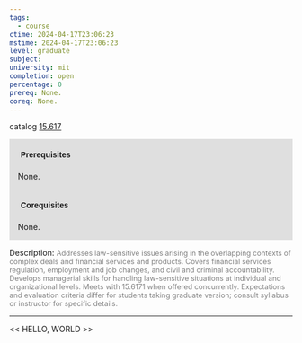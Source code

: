 ```yaml
---
tags:
  - course
ctime: 2024-04-17T23:06:23
mstime: 2024-04-17T23:06:23
level: graduate
subject: 
university: mit
completion: open
percentage: 0
prereq: None.
coreq: None.
---
```


catalog [15.617](http://student.mit.edu/catalog/m15b.html#15.617)

<span style="display: block; padding: 15px; background-color: rgb(100, 100, 100, 0.2);"><font id="m_prereq1207_0" style="display: block; font-family: Arial, sans-serif; font-weight: bold; padding: 5px">Prerequisites</font><br><span id="prereq1207_0">None.</span></span>
<span style="display: block; padding: 15px; background-color: rgb(100, 100, 100, 0.2);"><font id="m_coreq1207_0" style="display: block; font-family: Arial, sans-serif; font-weight: bold; padding: 5px">Corequisites</font><br><span id="coreq1207_0">None.</span></span>

<font style="">Description:</font>
<font style="color: grey; font-size: 0.8rem;">Addresses law-sensitive issues arising in the overlapping contexts of complex deals and financial services and products. Covers financial services regulation, employment and job changes, and civil and criminal accountability. Develops managerial skills for handling law-sensitive situations at individual and organizational levels. Meets with 15.6171 when offered concurrently. Expectations and evaluation criteria differ for students taking graduate version; consult syllabus or instructor for specific details.</font>



---

<< HELLO, WORLD >>
